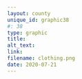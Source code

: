 ```yaml
---
layout: county 
unique_id: graphic38
#: 38
type: graphic
title: 
alt_text: 
link: 
filename: clothing.png
date: 2020-07-21
---
```

